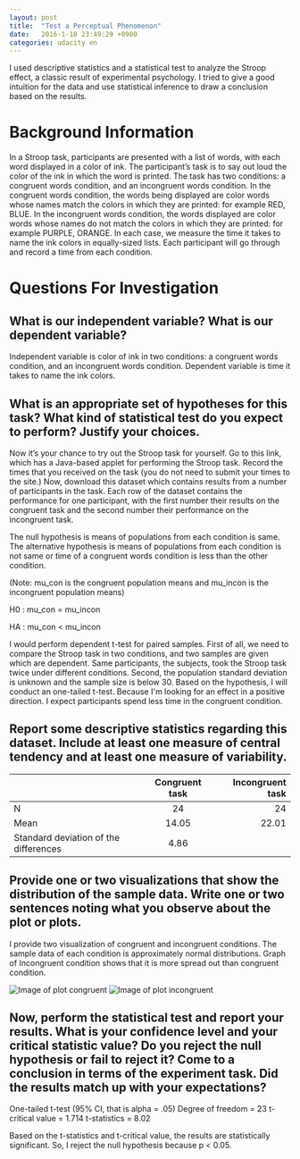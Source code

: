 ```yaml
---
layout: post
title:  "Test a Perceptual Phenomenon"
date:   2016-1-10 23:49:29 +0900
categories: udacity en
---
```


I used descriptive statistics and a statistical test to analyze the Stroop effect, a classic result of experimental psychology. I tried to give a good intuition for the data and use statistical inference to draw a conclusion based on the results. 

<!--more-->

Background Information
=

In a Stroop task, participants are presented with a list of words, with each word displayed in a color of ink. The participant’s task is to say out loud the color of the ink in which the word is printed. The task has two conditions: a congruent words condition, and an incongruent words condition. In the congruent words condition, the words being displayed are color words whose names match the colors in which they are printed: for example RED, BLUE. In the incongruent words condition, the words displayed are color words whose names do not match the colors in which they are printed: for example PURPLE, ORANGE. In each case, we measure the time it takes to name the ink colors in equally-sized lists. Each participant will go through and record a time from each condition.

Questions For Investigation
=

## What is our independent variable? What is our dependent variable?

Independent variable is color of ink in two conditions: a congruent words condition, and an incongruent words condition.
Dependent variable is time it takes to name the ink colors.

## What is an appropriate set of hypotheses for this task? What kind of statistical test do you expect to perform? Justify your choices. 
Now it’s your chance to try out the Stroop task for yourself. Go to this link, which has a Java-based applet for performing the Stroop task. Record the times that you received on the task (you do not need to submit your times to the site.) Now, download this dataset which contains results from a number of participants in the task. Each row of the dataset contains the performance for one participant, with the first number their results on the congruent task and the second number their performance on the incongruent task.

The null hypothesis is means of populations from each condition is same.
The alternative hypothesis is means of populations from each condition is not same or time of a congruent words condition is less than the other condition.

(Note: mu_con is the congruent population means and mu_incon is the incongruent population means)

H0 : mu_con = mu_incon

HA : mu_con < mu_incon

I would perform dependent t-test for paired samples. First of all, we need to compare the Stroop task in two conditions, and two samples are given which are dependent. Same participants, the subjects, took the Stroop task twice under different conditions. Second, the population standard deviation is unknown and the sample size is below 30. Based on the hypothesis, I will conduct an one-tailed t-test. Because I'm looking for an effect in a positive direction. I expect participants spend less time in the congruent condition. 

## Report some descriptive statistics regarding this dataset. Include at least one measure of central tendency and at least one measure of variability.


| | Congruent task | Incongruent task |
|:--------|:-------:|--------:|
|N|24|24|
|Mean|14.05|22.01|
|Standard deviation of the differences |4.86|


## Provide one or two visualizations that show the distribution of the sample data. Write one or two sentences noting what you observe about the plot or plots.

I provide two visualization of congruent and incongruent conditions. The sample data of each condition is approximately normal distributions. Graph of Incongruent condition shows that it is more spread out than congruent condition.

![Image of plot congruent](/images/p1-0.png)
![Image of plot incongruent](/images/p1-1.png)

## Now, perform the statistical test and report your results. What is your confidence level and your critical statistic value? Do you reject the null hypothesis or fail to reject it? Come to a conclusion in terms of the experiment task. Did the results match up with your expectations?

One-tailed t-test (95% CI, that is alpha = .05)
Degree of freedom = 23
t-critical value = 1.714
t-statistics = 8.02

Based on the t-statistics and t-critical value, the results are statistically significant. So, I reject the null hypothesis because p < 0.05.
